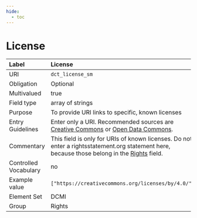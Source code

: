 ```yaml
---
hide:
  - toc
---
```


# License

| Label                 | License |
|:----------------------|:--------|
| URI                   | `dct_license_sm` |
| Obligation            | Optional |
| Multivalued           | true |
| Field type            | array of strings |
| Purpose               | To provide URI links to specific, known licenses |
| Entry Guidelines      | Enter only a URI. Recommended sources are [Creative Commons](https://creativecommons.org) or [Open Data Commons](https://opendatacommons.org/). |
| Commentary            | This field is only for URIs of known licenses. Do not enter a rightsstatement.org statement here, because those belong in the [Rights](rights) field. |
| Controlled Vocabulary | no |
| Example value         | `["https://creativecommons.org/licenses/by/4.0/"]` |
| Element Set           | DCMI |
| Group                 | Rights |
